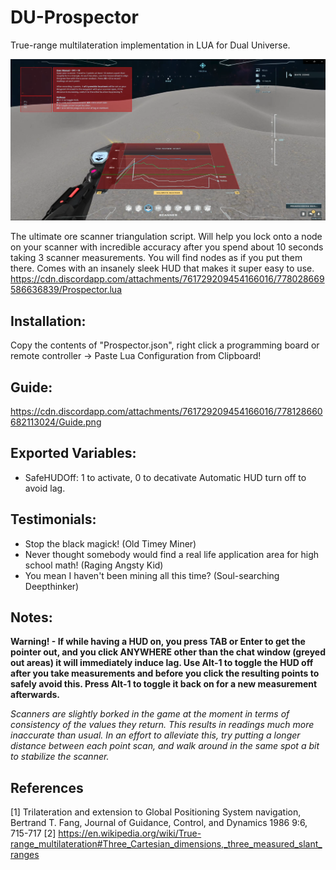 # DU-Prospector
True-range multilateration implementation in LUA for Dual Universe. 

![Example](https://github.com/d6rks1lv3rz3r0/DU-Prospector/raw/main/ProspectorHUD.png)

The ultimate ore scanner triangulation script. Will help you lock onto a node on your scanner with incredible accuracy after you spend about 10 seconds taking 3 scanner measurements. You will find nodes as if you put them there. Comes with an insanely sleek HUD that makes it super easy to use. 
https://cdn.discordapp.com/attachments/761729209454166016/778028669586636839/Prospector.lua

## Installation: 
Copy the contents of "Prospector.json", right click a programming board or remote controller -> Paste Lua Configuration from Clipboard!

## Guide: 
https://cdn.discordapp.com/attachments/761729209454166016/778128660682113024/Guide.png

## Exported Variables:
- SafeHUDOff: 1 to activate, 0 to decativate Automatic HUD turn off to avoid lag.

## Testimonials:
- Stop the black magick! (Old Timey Miner)
- Never thought somebody would find a real life application area for high school math! (Raging Angsty Kid)
- You mean I haven't been mining all this time? (Soul-searching Deepthinker)

## Notes:
**Warning! -  If while having a HUD on, you press TAB or Enter to get the pointer out, and you click ANYWHERE other than the chat window (greyed out areas) it will immediately induce lag. Use Alt-1 to toggle the HUD off after you take measurements and before you click the resulting points to safely avoid this. Press Alt-1 to toggle it back on for a new measurement afterwards.**

*Scanners are slightly borked in the game at the moment in terms of  consistency of the values they return. This results in readings much more inaccurate than usual. In an effort to alleviate this, try putting a longer distance between each point scan, and walk around in the same spot a bit to stabilize the scanner.*

## References
[1] Trilateration and extension to Global Positioning System navigation, Bertrand T. Fang, Journal of Guidance, Control, and Dynamics 1986 9:6, 715-717
[2] https://en.wikipedia.org/wiki/True-range_multilateration#Three_Cartesian_dimensions,_three_measured_slant_ranges
